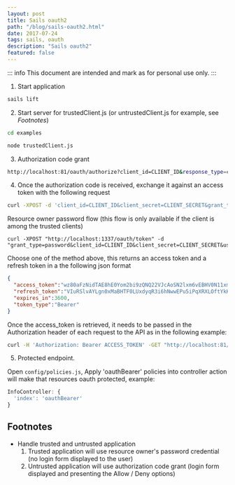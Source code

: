 ```yaml
---
layout: post
title: Sails oauth2
path: "/blog/sails-oauth2.html"
date: 2017-07-24
tags: sails, oauth
description: "Sails oauth2"
featured: false
---
```

::: info
This document are intended and mark as for personal use only.
:::

1. Start application

```bash
sails lift
```

2. Start server for trustedClient.js (or untrustedClient.js for example, see *Footnotes*)

```bash
cd examples
```

```bash
node trustedClient.js
```

3. Authorization code grant

```bash
http://localhost:81/oauth/authorize?client_id=CLIENT_ID&response_type=code&redirect_uri=http://localhost:1338&scope=http://localhost:81
```
4. Once the authorization code is received, exchange it against an access token with the following request

```bash
curl -XPOST -d 'client_id=CLIENT_ID&client_secret=CLIENT_SECRET&grant_type=authorization_code&redirect_uri=http://localhost:1338&code=CODE' http://localhost:81/oauth/token
```

Resource owner password flow (this flow is only available if the client is among the trusted clients)

```unix
curl -XPOST "http://localhost:1337/oauth/token" -d "grant_type=password&client_id=CLIENT_ID&client_secret=CLIENT_SECRET&username=USERNAME&password=PASSWORD"
```

Choose one of the method above, this returns an access token and a refresh token in a the following json format

```json
{
  "access_token":"wz80aFzNidTAE8hE0Yom2bi9zQNQ22VJcAoSN2lxm6vEBHV0N11xmDiW94Q3LZCsACv41H2CPhKeUO95vydzNbSytlyc6BGMRhbYQ5cqRK4klNxect3p6wim1O8COV1rplbcRO99QCBuRDPLo9aS92ThtSjqZK3mCceFabiy566EctdVT8xSBpwzCyqWw9tONedgIrEsL8SMdPNL8hVvDNJ7W77DE2nOZnFhrFYciS7RccPkc7vVuYcJ4Q49xEM",
  "refresh_token":"VIuRSlvAYLgn0xMaBHTF0LUxdyqR3i6hNwwEPu5iPqXRXLOftYkKQRuRfMhPqSAaY3Ym1gVKYQqtKrUQLg5xOB0MzBucEMd21Gzy0b5karTuuUrQTPzF96uCztOh37tQxplX9OQSlcO96N7N3RgN06nJxMLFQRZIalZkTtpRBSJc7Vs79tDkOv8dm95WSdYefnfoOuJSeUtc3D5d2XiEWXkjUHS8O5vm9rRhoGrpNAUHfijdLIYR6QzY3urAV5AI",
  "expires_in":3600,
  "token_type":"Bearer"
}
```

Once the access_token is retrieved, it needs to be passed in the Authorization header of each request to the API as in the following example:

```bash
curl -H 'Authorization: Bearer ACCESS_TOKEN' -GET "http://localhost:81/api/info
```

5. Protected endpoint.

Open `config/policies.js`, Apply 'oauthBearer' policies into controller action will make that resources oauth protected, example:

```javascript
InfoController: {
  'index': 'oauthBearer'
}
```


## Footnotes

- Handle trusted and untrusted application
  1. Trusted application will use resource owner's password credential (no login form displayed to the user)
  2. Untrusted application will use authorization code grant (login form displayed and presenting the Allow / Deny options)
